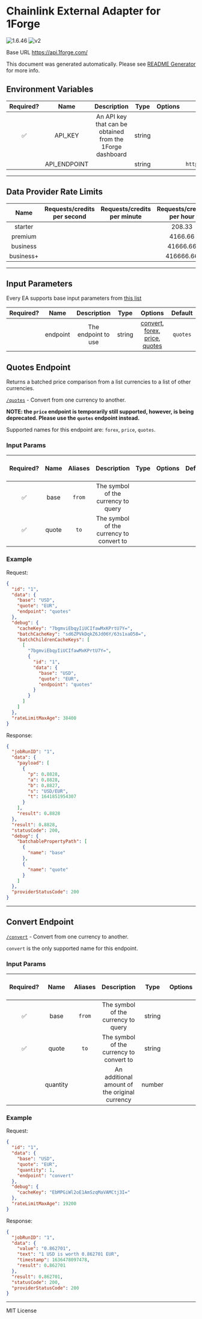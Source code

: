 # Chainlink External Adapter for 1Forge

![1.6.46](https://img.shields.io/github/package-json/v/smartcontractkit/external-adapters-js?filename=packages/sources/1forge/package.json) ![v2](https://img.shields.io/badge/framework%20version-v2-blueviolet)

Base URL https://api.1forge.com/

This document was generated automatically. Please see [README Generator](../../scripts#readme-generator) for more info.

## Environment Variables

| Required? |     Name     |                        Description                        |  Type  | Options |          Default          |
| :-------: | :----------: | :-------------------------------------------------------: | :----: | :-----: | :-----------------------: |
|    ✅     |   API_KEY    | An API key that can be obtained from the 1Forge dashboard | string |         |                           |
|           | API_ENDPOINT |                                                           | string |         | `https://api.1forge.com/` |

---

## Data Provider Rate Limits

|   Name    | Requests/credits per second | Requests/credits per minute | Requests/credits per hour |            Note            |
| :-------: | :-------------------------: | :-------------------------: | :-----------------------: | :------------------------: |
|  starter  |                             |                             |          208.33           | https://1forge.com/pricing |
|  premium  |                             |                             |          4166.66          |                            |
| business  |                             |                             |         41666.66          |                            |
| business+ |                             |                             |         416666.66         |                            |

---

## Input Parameters

Every EA supports base input parameters from [this list](../../core/bootstrap#base-input-parameters)

| Required? |   Name   |     Description     |  Type  |                                                    Options                                                     | Default  |
| :-------: | :------: | :-----------------: | :----: | :------------------------------------------------------------------------------------------------------------: | :------: |
|           | endpoint | The endpoint to use | string | [convert](#convert-endpoint), [forex](#quotes-endpoint), [price](#quotes-endpoint), [quotes](#quotes-endpoint) | `quotes` |

## Quotes Endpoint

Returns a batched price comparison from a list currencies to a list of other currencies.

[`/quotes`](https://1forge.com/api#quotes) - Convert from one currency to another.

**NOTE: the `price` endpoint is temporarily still supported, however, is being deprecated. Please use the `quotes` endpoint instead.**

Supported names for this endpoint are: `forex`, `price`, `quotes`.

### Input Params

| Required? | Name  | Aliases |               Description                | Type | Options | Default | Depends On | Not Valid With |
| :-------: | :---: | :-----: | :--------------------------------------: | :--: | :-----: | :-----: | :--------: | :------------: |
|    ✅     | base  | `from`  |   The symbol of the currency to query    |      |         |         |            |                |
|    ✅     | quote |  `to`   | The symbol of the currency to convert to |      |         |         |            |                |

### Example

Request:

```json
{
  "id": "1",
  "data": {
    "base": "USD",
    "quote": "EUR",
    "endpoint": "quotes"
  },
  "debug": {
    "cacheKey": "7bgmviEbqyIiUCIfawMxKPrtU7Y=",
    "batchCacheKey": "sd6ZPVkDqkZ6Jd06Y/63s1xaO58=",
    "batchChildrenCacheKeys": [
      [
        "7bgmviEbqyIiUCIfawMxKPrtU7Y=",
        {
          "id": "1",
          "data": {
            "base": "USD",
            "quote": "EUR",
            "endpoint": "quotes"
          }
        }
      ]
    ]
  },
  "rateLimitMaxAge": 38400
}
```

Response:

```json
{
  "jobRunID": "1",
  "data": {
    "payload": [
      {
        "p": 0.8828,
        "a": 0.8828,
        "b": 0.8827,
        "s": "USD/EUR",
        "t": 1641851954307
      }
    ],
    "result": 0.8828
  },
  "result": 0.8828,
  "statusCode": 200,
  "debug": {
    "batchablePropertyPath": [
      {
        "name": "base"
      },
      {
        "name": "quote"
      }
    ]
  },
  "providerStatusCode": 200
}
```

---

## Convert Endpoint

[`/convert`](https://1forge.com/api#convert) - Convert from one currency to another.

`convert` is the only supported name for this endpoint.

### Input Params

| Required? |   Name   | Aliases |                  Description                  |  Type  | Options | Default | Depends On | Not Valid With |
| :-------: | :------: | :-----: | :-------------------------------------------: | :----: | :-----: | :-----: | :--------: | :------------: |
|    ✅     |   base   | `from`  |      The symbol of the currency to query      | string |         |         |            |                |
|    ✅     |  quote   |  `to`   |   The symbol of the currency to convert to    | string |         |         |            |                |
|           | quantity |         | An additional amount of the original currency | number |         |   `1`   |            |                |

### Example

Request:

```json
{
  "id": "1",
  "data": {
    "base": "USD",
    "quote": "EUR",
    "quantity": 1,
    "endpoint": "convert"
  },
  "debug": {
    "cacheKey": "EbMPGiWl2oE1AmSzqMaVAMCtj3I="
  },
  "rateLimitMaxAge": 19200
}
```

Response:

```json
{
  "jobRunID": "1",
  "data": {
    "value": "0.862701",
    "text": "1 USD is worth 0.862701 EUR",
    "timestamp": 1636478097478,
    "result": 0.862701
  },
  "result": 0.862701,
  "statusCode": 200,
  "providerStatusCode": 200
}
```

---

MIT License
